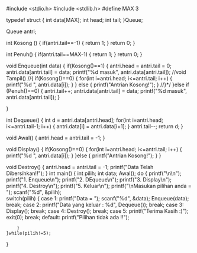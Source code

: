 #include <stdio.h>
#include <stdlib.h>
#define MAX 3

typedef struct {
    int data[MAX];
    int head;
    int tail;
}Queue;

Queue antri;

int Kosong ()
{
    if(antri.tail==-1)
    {
        return 1;
    }
    return 0;
}

int Penuh()
{
    if(antri.tail==MAX-1)
    {
        return 1;
    }
    return 0;
}

void Enqueue(int data)
{
    if(Kosong()==1)
    {
        antri.head = antri.tail = 0;
        antri.data[antri.tail] = data;
        printf("%d masuk", antri.data[antri.tail]);
        //void Tampil()
        //{
            if(Kosong()==0)
            {
                for(int i=antri.head; i<=antri.tail; i++)
                {
                    printf("%d ", antri.data[i]);
                }
            } else
            {
                printf("Antrian Kosong!");
            }
        //}*/
    }else if (Penuh()==0)
    {
        antri.tail++;
        antri.data[antri.tail] = data;
        printf("%d masuk", antri.data[antri.tail]);
    }

}

int Dequeue()
{
   int d = antri.data[antri.head];
   for(int i=antri.head; i<=antri.tail-1; i++)
   {
       antri.data[i] = antri.data[i+1];
   }
   antri.tail--;
   return d;
}



void Awal()
{
    antri.head = antri.tail = -1;
}

void Display()
{
    if(Kosong()==0)
            {
                for(int i=antri.head; i<=antri.tail; i++)
                {
                    printf("%d ", antri.data[i]);
                }
            }else
            {
                printf("Antrian Kosong!");
            }
}

void Destroy()
{
    antri.head = antri.tail = -1;
    printf("Data Telah Dibersihkan!!");
}
int main()
{
    int pilih;
    int data;
    Awal();
    do
    {
        printf("\n\n");
        printf("1. Enqueue\n");
        printf("2. DEqueue\n");
        printf("3. Display\n");
        printf("4. Destroy\n");
        printf("5. Keluar\n");
        printf("\nMasukan pilihan anda = ");
        scanf("%d", &pilih);\
        switch(pilih)
        {
        case 1:
            printf("Data = ");
            scanf("%d", &data);
            Enqueue(data);
        break;
        case 2:
            printf("Data yang keluar : %d", Dequeue());
        break;
        case 3:
            Display();
        break;
        case 4:
            Destroy();
        break;
        case 5:
            printf("Terima Kasih :)");
            exit(0);
        break;
        default:
            printf("Pilihan tidak ada !!");

        }
    }while(pilih!=5);
}
